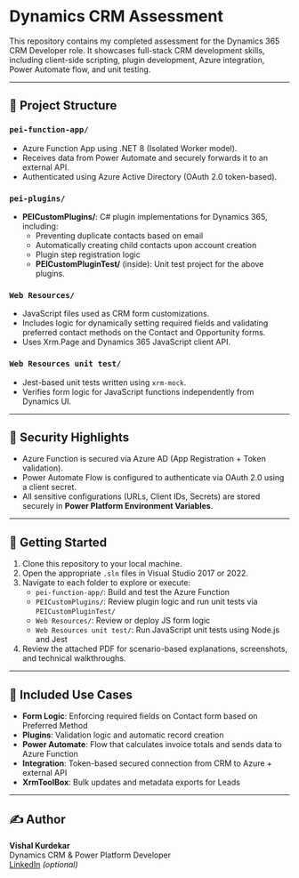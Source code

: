 # Dynamics CRM Assessment

This repository contains my completed assessment for the Dynamics 365 CRM Developer role. It showcases full-stack CRM development skills, including client-side scripting, plugin development, Azure integration, Power Automate flow, and unit testing.

---

## 📁 Project Structure

### `pei-function-app/`
- Azure Function App using .NET 8 (Isolated Worker model).
- Receives data from Power Automate and securely forwards it to an external API.
- Authenticated using Azure Active Directory (OAuth 2.0 token-based).

### `pei-plugins/`
- **PEICustomPlugins/**: C# plugin implementations for Dynamics 365, including:
  - Preventing duplicate contacts based on email
  - Automatically creating child contacts upon account creation
  - Plugin step registration logic
  - **PEICustomPluginTest/** (inside): Unit test project for the above plugins.

### `Web Resources/`
- JavaScript files used as CRM form customizations.
- Includes logic for dynamically setting required fields and validating preferred contact methods on the Contact and Opportunity forms.
- Uses Xrm.Page and Dynamics 365 JavaScript client API.

### `Web Resources unit test/`
- Jest-based unit tests written using `xrm-mock`.
- Verifies form logic for JavaScript functions independently from Dynamics UI.

---

## 🔐 Security Highlights

- Azure Function is secured via Azure AD (App Registration + Token validation).
- Power Automate Flow is configured to authenticate via OAuth 2.0 using a client secret.
- All sensitive configurations (URLs, Client IDs, Secrets) are stored securely in **Power Platform Environment Variables**.

---

## 🚀 Getting Started

1. Clone this repository to your local machine.
2. Open the appropriate `.sln` files in Visual Studio 2017 or 2022.
3. Navigate to each folder to explore or execute:
   - `pei-function-app/`: Build and test the Azure Function
   - `PEICustomPlugins/`: Review plugin logic and run unit tests via `PEICustomPluginTest/`
   - `Web Resources/`: Review or deploy JS form logic
   - `Web Resources unit test/`: Run JavaScript unit tests using Node.js and Jest
4. Review the attached PDF for scenario-based explanations, screenshots, and technical walkthroughs.

---

## 📄 Included Use Cases

- **Form Logic**: Enforcing required fields on Contact form based on Preferred Method
- **Plugins**: Validation logic and automatic record creation
- **Power Automate**: Flow that calculates invoice totals and sends data to Azure Function
- **Integration**: Token-based secured connection from CRM to Azure + external API
- **XrmToolBox**: Bulk updates and metadata exports for Leads

---

## ✍️ Author

**Vishal Kurdekar**  
Dynamics CRM & Power Platform Developer  
[LinkedIn](https://www.linkedin.com/in/vishal-kurdekar) *(optional)*  
